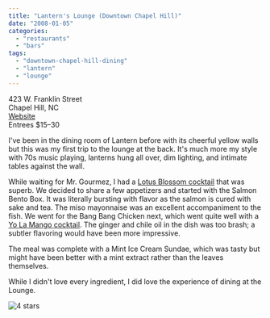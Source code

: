 ```yaml
---
title: "Lantern's Lounge (Downtown Chapel Hill)"
date: "2008-01-05"
categories:
  - "restaurants"
  - "bars"
tags:
  - "downtown-chapel-hill-dining"
  - "lantern"
  - "lounge"
---
```


423 W. Franklin Street\
Chapel Hill, NC\
[Website](www.lanternrestaurant.com)\
Entrees $15–30

I've been in the dining room of Lantern before with its cheerful yellow walls but this was my first trip to the lounge at the back. It's much more my style with 70s music playing, lanterns hung all over, dim lighting, and intimate tables against the wall.

While waiting for Mr. Gourmez, I had a [Lotus Blossom cocktail](https://thegourmez.com/blog/2007/04/26/lotus-blossom-lantern-chapel-hill/) that was superb. We decided to share a few appetizers and started with the Salmon Bento Box. It was literally bursting with flavor as the salmon is cured with sake and tea. The miso mayonnaise was an excellent accompaniment to the fish. We went for the Bang Bang Chicken next, which went quite well with a [Yo La Mango cocktail](https://thegourmez.com/blog/2007-04-26-yo-la-mango-lantern-chapel-hill/). The ginger and chile oil in the dish was too brash; a subtler flavoring would have been more impressive.

The meal was complete with a Mint Ice Cream Sundae, which was tasty but might have been better with a mint extract rather than the leaves themselves.

While I didn't love every ingredient, I did love the experience of dining at the Lounge.

![4 stars](http://s3.amazonaws.com/thegourmez-wpmedia/2009/02/rating_truffle1.gif "rating_truffle1")

